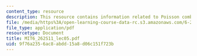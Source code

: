 ```yaml
---
content_type: resource
description: This resource contains information related to Poisson combining and splitting.
file: /media/https%3A/open-learning-course-data-rc.s3.amazonaws.com/6-262-discrete-stochastic-processes-spring-2011/9f76a2356ac8abdd15a8d06c151f723b_MIT6_262S11_lec05.pdf
file_type: application/pdf
resourcetype: Document
title: MIT6_262S11_lec05.pdf
uid: 9f76a235-6ac8-abdd-15a8-d06c151f723b
---
```


